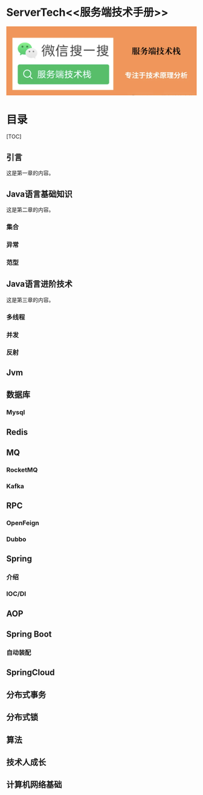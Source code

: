 # ServerTech<<服务端技术手册>>
![服务端技术logo](https://raw.githubusercontent.com/daimingbao/server_tech_images/main/images/服务端技术.png)


# 目录
[TOC]

##  引言
这是第一章的内容。

##  Java语言基础知识
这是第二章的内容。

### 集合

### 异常

### 范型

##  Java语言进阶技术
这是第三章的内容。

### 多线程

### 并发

### 反射

## Jvm

## 数据库

### Mysql

## Redis

## MQ

### RocketMQ
### Kafka

## RPC

### OpenFeign
### Dubbo

## Spring
### 介绍
### IOC/DI
## AOP

## Spring Boot
### 自动装配

## SpringCloud

## 分布式事务

## 分布式锁

## 算法

## 技术人成长

## 计算机网络基础





